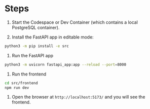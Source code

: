 
# Steps

1. Start the Codespace or Dev Container (which contains a local PostgreSQL container).

1. Install the FastAPI app in editable mode:

```bash
python3 -m pip install -e src
```

1. Run the FastAPI app

```bash
python3 -m uvicorn fastapi_app:app --reload --port=8000
```

1. Run the frontend

```bash
cd src/frontend
npm run dev
```

1. Open the browser at `http://localhost:5173/` and you will see the frontend.

